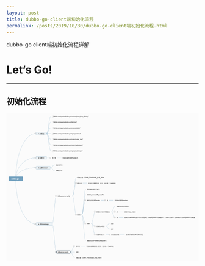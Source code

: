 ```yaml
---
layout: post
title: dubbo-go-client端初始化流程
permalink: /posts/2019/10/30/dubbo-go-client端初始化流程.html
---
```


dubbo-go client端初始化流程详解

# Let‘s Go!
-----

## 初始化流程

![client-flow](/images/dubbogo/client-flow.png)